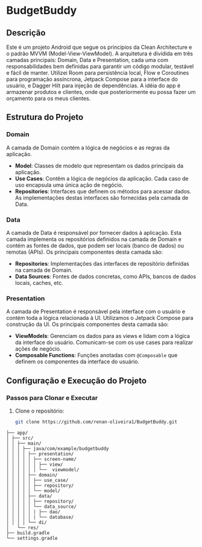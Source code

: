 # BudgetBuddy
## Descrição
Este é um projeto Android que segue os princípios da Clean Architecture e o padrão MVVM (Model-View-ViewModel). A arquitetura é dividida em três camadas principais: Domain, Data e Presentation, cada uma com responsabilidades bem definidas para garantir um código modular, testável e fácil de manter. Utilizei Room para persistência local, Flow e Coroutines para programação assíncrona, Jetpack Compose para a interface do usuário, e Dagger Hilt para injeção de dependências. A idéia do app é armazenar produtos e clientes, onde que posteriormente eu possa fazer um orçamento para os meus clientes.

## Estrutura do Projeto

### Domain
A camada de Domain contém a lógica de negócios e as regras da aplicação.

- **Model**: Classes de modelo que representam os dados principais da aplicação.
- **Use Cases**: Contêm a lógica de negócios da aplicação. Cada caso de uso encapsula uma única ação de negócio.
- **Repositories**: Interfaces que definem os métodos para acessar dados. As implementações destas interfaces são fornecidas pela camada de Data.

### Data
A camada de Data é responsável por fornecer dados à aplicação. Esta camada implementa os repositórios definidos na camada de Domain e contém as fontes de dados, que podem ser locais (banco de dados) ou remotas (APIs). Os principais componentes desta camada são:

- **Repositories**: Implementações das interfaces de repositório definidas na camada de Domain.
- **Data Sources**: Fontes de dados concretas, como APIs, bancos de dados locais, caches, etc.

### Presentation
A camada de Presentation é responsável pela interface com o usuário e contém toda a lógica relacionada à UI. Utilizamos o Jetpack Compose para construção da UI. Os principais componentes desta camada são:

- **ViewModels**: Gerenciam os dados para as views e lidam com a lógica da interface do usuário. Comunicam-se com os use cases para realizar ações de negócio.
- **Composable Functions**: Funções anotadas com `@Composable` que definem os componentes da interface do usuário.

## Configuração e Execução do Projeto

### Passos para Clonar e Executar
1. Clone o repositório:
   ```sh
   git clone https://github.com/renan-oliveira1/BudgetBuddy.git

```plaintext
├── app/
│ ├── src/
│ │ ├── main/
│ │ │ ├── java/com/example/budgetbuddy
│ │ │ │ ├── presentation/
│ │ │ │ │ ├── screen-name/
│ │ │ │ │ │ ├── view/
│ │ │ │ │ │ └──  viewmodel/
│ │ │ │ ├── domain/
│ │ │ │ │ ├── use_case/
│ │ │ │ │ ├── repository/
│ │ │ │ │ └── model/
│ │ │ │ ├── data/
│ │ │ │ │ ├── repository/
│ │ │ │ │ └── data_source/
│ │ │ │ │ | ├── dao/
│ │ │ │ │ | └── database/
│ │ │ │ └── di/
│   └── res/
├── build.gradle
└── settings.gradle

